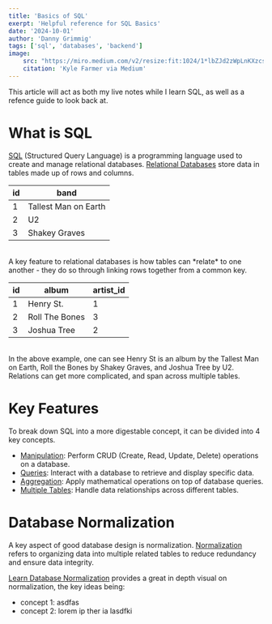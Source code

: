 ```yaml
---
title: 'Basics of SQL'
exerpt: 'Helpful reference for SQL Basics'
date: '2024-10-01'
author: 'Danny Grimmig'
tags: ['sql', 'databases', 'backend']
image: 
    src: "https://miro.medium.com/v2/resize:fit:1024/1*lbZJd2zWpLnKXzcsiMpmLw.jpeg"
    citation: 'Kyle Farmer via Medium'
---
```


This article will act as both my live notes while I learn SQL, as well as a refence guide to look back at.

# What is SQL
[SQL](https://aws.amazon.com/what-is/sql/) (Structured Query Language) is a programming language used to create and manage relational databases. [Relational Databases](https://www.oracle.com/database/what-is-a-relational-database/) store data in tables made up of rows and columns.

| id    | band |
| -------- | ------- |
| 1 | Tallest Man on Earth |
| 2 | U2 |
| 3 | Shakey Graves |

<br />
A key feature to relational databases is how tables can *relate* to one another - they do so through linking rows together from a common key.
<br />


| id    | album | artist_id | 
| -------- | ------- | ------- | 
| 1 | Henry St. | 1 |
| 2 | Roll The Bones | 3 |
| 3 | Joshua Tree | 2 |

<br />
In the above example, one can see Henry St is an album by the Tallest Man on Earth, Roll the Bones by Shakey Graves, and Joshua Tree by U2. Relations can get more complicated, and span across multiple tables.

# Key Features
To break down SQL into a more digestable concept, it can be divided into 4 key concepts.
- [Manipulation](https://www.codecademy.com/learn/learn-sql/modules/learn-sql-manipulation/cheatsheet): Perform CRUD (Create, Read, Update, Delete) operations on a database.
- [Queries](https://www.codecademy.com/learn/learn-sql/modules/learn-sql-queries/cheatsheet): Interact with a database to retrieve and display specific data.
- [Aggregation](https://www.codecademy.com/learn/learn-sql/modules/learn-sql-aggregate-functions/cheatsheet): Apply mathematical operations on top of database queries.
- [Multiple Tables](https://www.codecademy.com/learn/learn-sql/modules/learn-sql-multiple-tables/cheatsheet): Handle data relationships across different tables.

# Database Normalization
A key aspect of good database design is normalization. [Normalization](https://learn.microsoft.com/en-us/office/troubleshoot/access/database-normalization-description) refers to organizing data into multiple related tables to reduce redundancy and ensure data integrity.

[Learn Database Normalization](https://www.youtube.com/watch?v=GFQaEYEc8_8&t=394s) provides a great in depth visual on normalization, the key ideas being:
- concept 1: asdfas
- concept 2: lorem ip ther ia lasdfki

